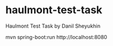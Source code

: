 # haulmont-test-task
Haulmont Test Task by Danil Sheyukhin

mvn spring-boot:run
http://localhost:8080
